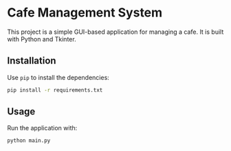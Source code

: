 # Cafe Management System

This project is a simple GUI-based application for managing a cafe. It is built with Python and Tkinter.

## Installation

Use `pip` to install the dependencies:

```bash
pip install -r requirements.txt
```

## Usage

Run the application with:

```bash
python main.py
```

